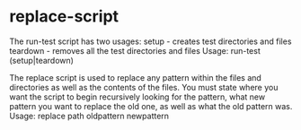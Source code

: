 # replace-script

The run-test script has two usages:
	setup - creates test directories and files
	teardown - removes all the test directories and files
Usage: run-test (setup|teardown)

The replace script is used to replace any pattern within the files and directories as well as the contents of the files.
You must state where you want the script to begin recursively looking for the pattern, what new pattern you want to replace the old one, as well as what the old pattern was.
Usage: replace path oldpattern newpattern
